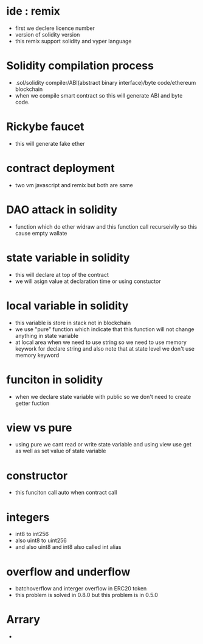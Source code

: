 # ide : remix
- first we declere licence number
- version of solidity version
- this remix support solidity and vyper language

# Solidity compilation process
- .sol/solidity compiler/ABI(abstract binary interface)/byte code/ethereum blockchain
- when we compile smart contract so this will generate ABI and byte code.

# Rickybe faucet
- this will generate fake ether

# contract deployment
- two vm javascript and remix but both are same

# DAO attack in solidity
- function which do ether widraw and this function call recurseivlly so this cause empty wallate

# state variable in solidity
- this will declare at top of the contract 
- we will asign value at declaration time or using constuctor

# local variable in solidity
- this variable is store in stack not in blockchain
- we use "pure" function which indicate that this function will not change anything in state variable
- at local area when we need to use string so we need to use memory keywork for declare string and also note that at state level we don't use memory keyword

# funciton in solidity
- when we declare state variable with public so we don't need to create getter fuction 

# view vs pure
- using pure we cant read or write state variable and using view use get as well as set value of state variable

# constructor
- this funciton call auto when contract call

# integers
- int8 to int256
- also uint8 to uint256
- and also uint8 and int8 also called int alias

# overflow and underflow
- batchoverflow and interger overflow in ERC20 token 
- this problem is solved in 0.8.0 but this problem is in 0.5.0

# Arrary
-